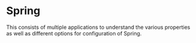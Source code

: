 # Spring
This consists of multiple applications to understand the various properties as well as different options for configuration of Spring. 
